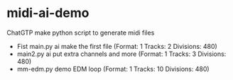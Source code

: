 # midi-ai-demo
ChatGTP make python script to generate midi files 


- Fist main.py ai make the first file (Format: 1  Tracks: 2  Divisions: 480)
- main2.py ai put extra channels and more (Format: 1  Tracks: 3  Divisions: 480)
- mm-edm.py demo EDM loop (Format: 1  Tracks: 10  Divisions: 480)